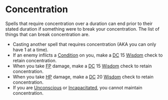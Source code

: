 # Concentration

Spells that require concentration over a duration can end prior to their stated duration if something were to break your concentration. The list of things that can break concentration are.

- Casting another spell that requires concentration (AKA you can only have 1 at a time).
- If an enemy inflicts a [Condition](../../Game%20Procedures/Conditions/!Conditions.md) on you, make a [DC](../../Game%20Procedures/Core%20Procedures/DC.md) 15 [Wisdom](../../Player%20Characters/Abilities/Wisdom.md) check to retain concentration.
- When you take [FP](../../Player%20Characters/Derived%20Statistics/Fatigue%20Points.md) damage, make a [DC](../../Game%20Procedures/Core%20Procedures/DC.md) 15 [Wisdom](../../Player%20Characters/Abilities/Wisdom.md) check to retain concentration.
- When you take [HP](../../Player%20Characters/Derived%20Statistics/Health%20Points.md) damage, make a [DC](../../Game%20Procedures/Core%20Procedures/DC.md) 20 [Wisdom](../../Player%20Characters/Abilities/Wisdom.md) check to retain concentration.
- If you are [Unconscious](../../Game%20Procedures/Conditions/Unconscious.md) or [Incapacitated](../../Game%20Procedures/Conditions/Incapacitated.md), you cannot maintain concentration.
